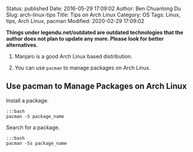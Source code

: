Status: published
Date: 2016-05-29 17:09:02
Author: Ben Chuanlong Du
Slug: arch-linux-tips
Title: Tips on Arch Linux
Category: OS
Tags: Linux, tips, Arch Linux, pacman
Modified: 2020-02-29 17:09:02

**Things under legendu.net/outdated are outdated technologies that the author does not plan to update any more. Please look for better alternatives.**

1. Manjaro is a good Arch Linux based distribution.

2. You can use `pacman` to manage packages on Arch Linux.

## Use pacman to Manage Packages on Arch Linux

Install a package.

    :::bash
    pacman -S package_name 

Search for a package.

    :::bash
    pacman -Ss package_name
